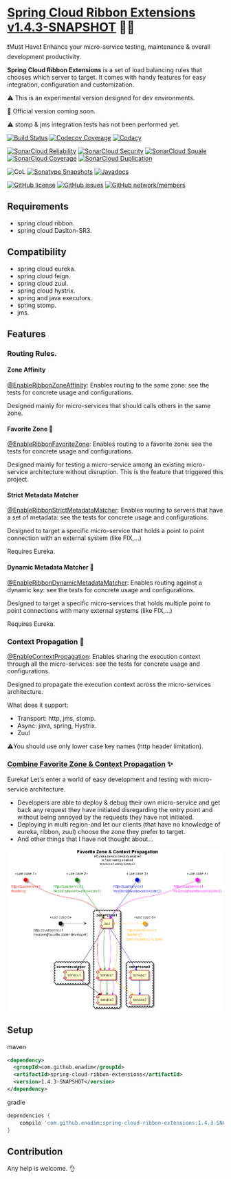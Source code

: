 # [Spring Cloud Ribbon Extensions v1.4.3-SNAPSHOT](https://github.com/enadim/spring-cloud-ribbon-extensions/wiki) :rocket::microscope:

:exclamation:Must Have:exclamation: Enhance your micro-service testing, maintenance & overall development productivity.

**Spring Cloud Ribbon Extensions** is a set of load balancing rules that chooses which server to target.
It comes with handy features for easy integration, configuration and customization.

:warning: This is an experimental version designed for dev environments.

:dash: Official version coming soon.

:warning: stomp & jms integration tests has not been performed yet.


[![Build Status](https://travis-ci.org/enadim/spring-cloud-ribbon-extensions.svg?branch=develop)](https://travis-ci.org/enadim/spring-cloud-ribbon-extensions)
[![Codecov Coverage](https://codecov.io/gh/enadim/spring-cloud-ribbon-extensions/branch/develop/graph/badge.svg)](https://codecov.io/gh/enadim/spring-cloud-ribbon-extensions)
[![Codacy](https://api.codacy.com/project/badge/Grade/bf7e3455f2894da19b1e250173c9ace1)](https://www.codacy.com/app/enadim/spring-cloud-ribbon-extensions?utm_source=github.com&amp;utm_medium=referral&amp;utm_content=enadim/spring-cloud-ribbon-extensions&amp;utm_campaign=Badge_Grade)

[![SonarCloud Reliability](https://sonarcloud.io/api/badges/measure?key=enadim:spring-cloud-ribbon-extensions:develop&metric=reliability_rating)](https://sonarcloud.io/component_measures?id=enadim:spring-cloud-ribbon-extensions:develop&metric=reliability_rating)
[![SonarCloud Security](https://sonarcloud.io/api/badges/measure?key=enadim:spring-cloud-ribbon-extensions:develop&metric=security_rating)](https://sonarcloud.io/component_measures?id=enadim:spring-cloud-ribbon-extensions:develop&metric=security_rating)
[![SonarCloud Squale](https://sonarcloud.io/api/badges/measure?key=enadim:spring-cloud-ribbon-extensions:develop&metric=sqale_rating)](https://sonarcloud.io/component_measures?id=enadim:spring-cloud-ribbon-extensions:develop&metric=sqale_rating)
[![SonarCloud Coverage](https://sonarcloud.io/api/badges/measure?key=enadim:spring-cloud-ribbon-extensions:develop&metric=coverage)](https://sonarcloud.io/component_measures?id=enadim:spring-cloud-ribbon-extensions:develop&metric=Coverage)
[![SonarCloud Duplication](https://sonarcloud.io/api/badges/measure?key=enadim:spring-cloud-ribbon-extensions:develop&metric=duplicated_lines_density)](https://sonarcloud.io/component_measures?id=enadim:spring-cloud-ribbon-extensions:develop&metric=Duplications)

![CoL](https://tokei.rs/b1/github/enadim/spring-cloud-ribbon-extensions)
[![Sonatype Snapshots](https://img.shields.io/nexus/s/https/oss.sonatype.org/com.github.enadim/spring-cloud-ribbon-extensions.svg)](https://oss.sonatype.org/#nexus-search;gav~com.github.enadim~spring-cloud-ribbon-extensions~1.4.3-SNAPSHOT)
[![Javadocs](http://www.javadoc.io/badge/com.github.enadim/spring-cloud-ribbon-extensions/1.4.3-SNAPSHOT.svg)](http://www.javadoc.io/doc/com.github.enadim/spring-cloud-ribbon-extensions/1.4.3-SNAPSHOT)

[![GitHub license](https://img.shields.io/github/license/enadim/spring-cloud-ribbon-extensions.svg)](https://github.com/enadim/spring-cloud-ribbon-extensions/develop/LICENSE)
[![GitHub issues](https://img.shields.io/github/issues/enadim/spring-cloud-ribbon-extensions.svg)](https://github.com/enadim/spring-cloud-ribbon-extensions/issues)
[![GitHub network/members](https://img.shields.io/github/forks/enadim/spring-cloud-ribbon-extensions.svg)](https://github.com/enadim/spring-cloud-ribbon-extensions/network/members)

## Requirements
* spring cloud ribbon.
* spring cloud Daslton-SR3.

## Compatibility
* spring cloud eureka.
* spring cloud feign.
* spring cloud zuul.
* spring cloud hystrix.
* spring and java executors.
* spring stomp.
* jms.

## Features

### Routing Rules.

#### Zone Affinity
[@EnableRibbonZoneAffinity](https://github.com/enadim/spring-cloud-ribbon-extensions/wiki/Zone-Affinity): Enables routing to the same zone: see the tests for concrete usage and configurations.

Designed mainly for micro-services that should calls others in the same zone.

#### Favorite Zone :gem:
[@EnableRibbonFavoriteZone](https://github.com/enadim/spring-cloud-ribbon-extensions/wiki/Favorite-Zone): Enables routing to a favorite zone: see the tests for concrete usage and configurations.

Designed mainly for testing a micro-service among an existing micro-service architecture without disruption. This is the feature that triggered this project.

#### Strict Metadata Matcher
[@EnableRibbonStrictMetadataMatcher](https://github.com/enadim/spring-cloud-ribbon-extensions/wiki/Strict-Metadata-Matcher): Enables routing to servers that have a set of metadata: see the tests for concrete usage and configurations.

Designed to target a specific micro-service that holds a point to point connection with an external system (like FIX,...)

Requires Eureka.

#### Dynamic Metadata Matcher :gem:
[@EnableRibbonDynamicMetadataMatcher](https://github.com/enadim/spring-cloud-ribbon-extensions/wiki/Dynamic-Metadata-Matcher): Enables routing against a dynamic key: see the tests for concrete usage and configurations.

Designed to target a specific micro-services that holds multiple point to point connections with many external systems (like FIX,...)

Requires Eureka.

### Context Propagation :gem:
[@EnableContextPropagation](https://github.com/enadim/spring-cloud-ribbon-extensions/wiki/Context-Propagation): Enables sharing the execution context through all the micro-services: see the tests for concrete usage and configurations.

Designed to propagate the execution context across the micro-services architecture.

What does it support:
* Transport: http, jms, stomp.
* Async: java, spring, Hystrix.
* Zuul

:warning:You should use only lower case key names (http header limitation).

### [Combine Favorite Zone & Context Propagation](https://github.com/enadim/spring-cloud-ribbon-extensions/wiki/Context-Propagation-And-Favorite-Zone) :sparkles:
Eureka:exclamation: Let's enter a world of easy development and testing with micro-service architecture.
* Developers are able to deploy & debug their own micro-service and get back any request they have initiated disregarding the entry point and without being annoyed by the requests they have not initiated.
* Deploying in multi region-and let our clients (that have no knowledge of eureka, ribbon, zuul) choose the zone they prefer to target.
* And other things that I have not thought about...

![Illustration](./puml/context-propagation-favorite-zone.png)

## Setup

maven
```xml
<dependency>
  <groupId>com.github.enadim</groupId>
  <artifactId>spring-cloud-ribbon-extensions</artifactId>
  <version>1.4.3-SNAPSHOT</version>
</dependency>
```

gradle
```gradle
dependencies {
    compile 'com.github.enadim:spring-cloud-ribbon-extensions:1.4.3-SNAPSHOT'
}
```

## Contribution
Any help is welcome. :ok_hand:
